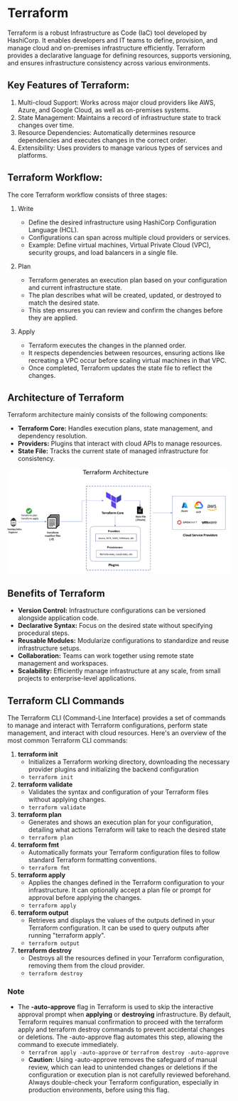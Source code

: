 # **Terraform**
Terraform is a robust Infrastructure as Code (IaC) tool developed by HashiCorp. It enables
developers and IT teams to define, provision, and manage cloud and on-premises
infrastructure efficiently. Terraform provides a declarative language for defining resources,
supports versioning, and ensures infrastructure consistency across various environments.

## **Key Features of Terraform:**
1. Multi-cloud Support: Works across major cloud providers like AWS, Azure, and Google Cloud, as well as on-premises systems.
2. State Management: Maintains a record of infrastructure state to track changes over time.
3. Resource Dependencies: Automatically determines resource dependencies and executes changes in the correct order.
4. Extensibility: Uses providers to manage various types of services and platforms.

## **Terraform Workflow:**
The core Terraform workflow consists of three stages:
1. Write
    * Define the desired infrastructure using HashiCorp Configuration Language (HCL).
    * Configurations can span across multiple cloud providers or services.
    * Example: Define virtual machines, Virtual Private Cloud (VPC), security groups, and load balancers in a single file.

2. Plan
    * Terraform generates an execution plan based on your configuration and current infrastructure state.
    * The plan describes what will be created, updated, or destroyed to match the desired state.
    * This step ensures you can review and confirm the changes before they are applied.

3. Apply
    * Terraform executes the changes in the planned order.
    * It respects dependencies between resources, ensuring actions like recreating a VPC occur before scaling virtual machines in that VPC.
    * Once completed, Terraform updates the state file to reflect the changes.

## **Architecture of Terraform**
Terraform architecture mainly consists of the following components:
* **Terraform Core:** Handles execution plans, state management, and dependency resolution.
* **Providers:** Plugins that interact with cloud APIs to manage resources.
* **State File:** Tracks the current state of managed infrastructure for consistency.

![img.png](img.png)

## **Benefits of Terraform**
* **Version Control:** Infrastructure configurations can be versioned alongside application code.
* **Declarative Syntax:** Focus on the desired state without specifying procedural steps.
* **Reusable Modules:** Modularize configurations to standardize and reuse infrastructure setups.
* **Collaboration:** Teams can work together using remote state management and workspaces.
* **Scalability:** Efficiently manage infrastructure at any scale, from small projects to enterprise-level applications.

## **Terraform CLI Commands**
The Terraform CLI (Command-Line Interface) provides a set of commands to manage and interact with Terraform configurations, perform state management, and interact with cloud resources. Here's an overview of the most common Terraform CLI commands:

1. **terraform init**
   * Initializes a Terraform working directory, downloading the necessary provider plugins and initializing the backend configuration
   * ````terraform init````
2. **terraform validate**
   * Validates the syntax and configuration of your Terraform files without applying changes.
   * ````terraform validate````
3. **terraform plan**
   * Generates and shows an execution plan for your configuration, detailing what actions Terraform will take to reach the desired state
   * ````terraform plan````
4. **terraform fmt**
   * Automatically formats your Terraform configuration files to follow standard Terraform formatting conventions.
   * ````terraform fmt````
5. **terraform apply** 
   * Applies the changes defined in the Terraform configuration to your infrastructure. It can optionally accept a plan file or prompt for approval before applying the changes.
   * ````terraform apply````
6. **terraform output** 
   * Retrieves and displays the values of the outputs defined in your Terraform configuration. It can be used to query outputs after running "terraform apply".
   * ````terraform output````
7. **terraform destroy**
   * Destroys all the resources defined in your Terraform configuration, removing them from the cloud provider.
   * ````terraform destroy````

### **Note**
- The **-auto-approve** flag in Terraform is used to skip the interactive approval prompt when **applying** or **destroying** infrastructure. By default, Terraform requires manual confirmation to proceed with the terraform apply and terraform destroy commands to prevent accidental changes or deletions. The -auto-approve flag automates this step, allowing the command to execute immediately.
  - ```terrafrom apply -auto-approve``` or  ```terrafrom destroy -auto-approve```
  - **Caution**: Using -auto-approve removes the safeguard of manual review, which can lead to unintended changes or deletions if the configuration or execution plan is not carefully reviewed beforehand. Always double-check your Terraform configuration, especially in production environments, before using this flag.